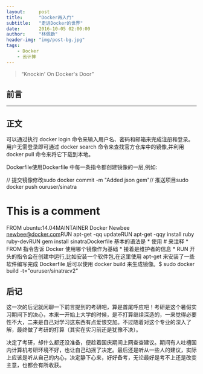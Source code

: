 ```yaml
---
layout:     post
title:      "Docker再入门"
subtitle:   "走进Docker的世界"
date:       2016-10-05 02:00:00
author:     "林佩勤"
header-img: "img/post-bg.jpg"
tags:
    - Docker
    - 云计算
---
```


> “Knockin' On Docker's Door”


## 前言



---

## 正文


可以通过执行 docker login 命令来输入用户名、密码和邮箱来完成注册和登录。用户无需登录即可通过 docker search 命令来查找官方仓库中的镜像,并利用 docker pull 命令来将它下载到本地。

Dockerfile使用Dockerfile 中每一条指令都创建镜像的一层,例如:

// 提交镜像修改sudo docker commit -m "Added json gem"// 推送项目sudo docker push ouruser/sinatra

# This is a comment

FROM ubuntu:14.04MAINTAINER Docker Newbee [newbee@docker.com](mailto:newbee@docker.com)RUN apt-get -qq updateRUN apt-get -qqy install ruby ruby-devRUN gem install sinatraDockerfile 基本的语法是 * 使用 # 来注释 * FROM 指令告诉 Docker 使用哪个镜像作为基础 * 接着是维护者的信息 * RUN 开头的指令会在创建中运行,比如安装一个软件包,在这里使用 apt-get 来安装了一些软件编写完成 Dockerfile 后可以使用 docker build 来生成镜像。$ sudo docker build -t="ouruser/sinatra:v2"

## 后记

这一次的后记就闲聊一下前言提到的考研吧，算是首尾呼应吧！考研是这个暑假实习期间下的决心，本来一开始上大学的时候，是不打算继续深造的，一来觉得必要性不大，二来是自己对学习这东西有点爱恨交加。不过随着对这个专业的深入了解，最终做了考研的打算（其实在实习前还是犹豫不决）。

决定了考研，却什么都还没准备，便趁着国庆期间上网查查建议。期间有人吐槽国内计算机考研环境不好，也让自己动摇了决定。最后还是听从一些人的建议，实际上应该是听从自己的内心，决定静下心来，好好备考，无论最好是考不上还是改变主意，也都会有所收获。
